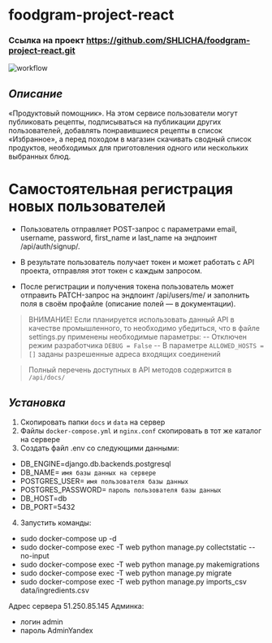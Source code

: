 # foodgram-project-react
### Ссылка на проект https://github.com/SHLICHA/foodgram-project-react.git

![workflow](https://github.com/shlicha/foodgram-project-react/actions/workflows/foodgram.yml/badge.svg)

## _Описание_

 «Продуктовый помощник». На этом сервисе пользователи могут публиковать рецепты, подписываться на публикации других пользователей, добавлять понравившиеся рецепты в список «Избранное», а перед походом в магазин скачивать сводный список продуктов, необходимых для приготовления одного или нескольких выбранных блюд.

# Самостоятельная регистрация новых пользователей

- Пользователь отправляет POST-запрос с параметрами email, username, password, first_name и last_name на эндпоинт /api/auth/signup/.

- В результате пользователь получает токен и может работать с API проекта, отправляя этот токен с каждым запросом.
 
- После регистрации и получения токена пользователь может отправить PATCH-запрос на эндпоинт /api/users/me/ и заполнить поля в своём профайле (описание полей — в документации).

> ВНИМАНИЕ!
> Если планируется использовать данный API в качестве промышленного,
> то необходимо убедиться, что в файле settings.py применены необходимые параметры:
> -- Отключен режим разработчика `DEBUG = False`
> -- В параметре `ALLOWED_HOSTS = []` заданы разрешенные адреса входящих соединений


> Полный перечень доступных в API методов содержится в `/api/docs/`

## _Установка_

1. Скопировать папки `docs` и `data` на сервер
2. Файлы `docker-compose.yml` и `nginx.conf` скопировать в тот же каталог на сервере
3. Создать файл .env со следующими данными:
  - DB_ENGINE=django.db.backends.postgresql
  - DB_NAME= `имя базы данных на сервере`
  - POSTGRES_USER= `имя пользователя базы данных`
  - POSTGRES_PASSWORD= `пароль пользователя базы данных`
  - DB_HOST=db
  - DB_PORT=5432 
4. Запустить команды: 
  - sudo docker-compose up -d
  - sudo docker-compose exec -T web python manage.py collectstatic --no-input
  - sudo docker-compose exec -T web python manage.py makemigrations
  - sudo docker-compose exec -T web python manage.py migrate
  - sudo docker-compose exec -T web python manage.py imports_csv data/ingredients.csv


Адрес сервера 51.250.85.145
Админка:
  - логин admin
  - пароль AdminYandex
